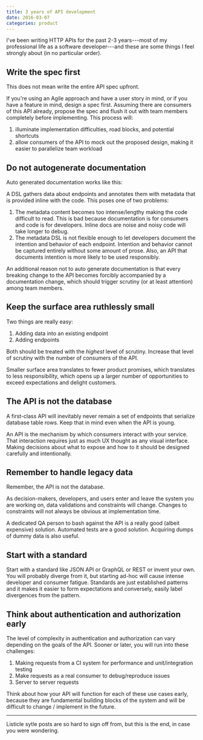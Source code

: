 ```yaml
---
title: 3 years of API development
date: 2016-03-07
categories: product
---
```


I've been writing HTTP APIs for the past 2-3 years---most of my professional life
as a software developer---and these are some things I feel strongly about (in
no particular order).

## Write the spec first

This does not mean write the entire API spec upfront.

If you're using an Agile approach and have a user story in mind, or if you have
a feature in mind, design a spec first. Assuming there are consumers of this API
already, propose the spec and flush it out with team members completely before
implementing. This process will:

1. illuminate implementation difficulties, road blocks, and potential shortcuts
2. allow consumers of the API to mock out the proposed design, making it
easier to parallelize team workload

## Do not autogenerate documentation

Auto generated documentation works like this:

A DSL gathers data about endpoints and annotates them with metadata
that is provided inline with the code. This poses one of two problems:

1. The metadata content becomes too intense/lengthy making the code difficult
to read. This is bad because documentation is for consumers and code is
for developers. Inline docs are noise and noisy code will take longer to debug.
1. The metadata DSL is not flexible enough to let developers document
the intention and behavior of each endpoint. Intention and behavior cannot be
captured entirely without some amount of prose. Also, an API that documents
intention is more likely to be used responsibly.

An additional reason not to auto generate documentation is that every
breaking change to the API becomes forcibly accompanied by a documentation
change, which should trigger scrutiny (or at least attention) among
team members.

## Keep the surface area ruthlessly small

Two things are really easy:

1. Adding data into an existing endpoint
1. Adding endpoints

Both should be treated with the _highest_ level of scrutiny. Increase that
level of scrutiny with the number of consumers of the API.

Smaller surface area translates to fewer product promises, which translates
to less responsibility, which opens up a larger number of opportunities to
exceed expectations and delight customers.

## The API is not the database

A first-class API will inevitably never remain a set of endpoints that
serialize database table rows. Keep that in mind even when the API is
young.

An API is the mechanism by which consumers interact with your service.
That interaction requires just as much UX thought as any visual interface.
Making decisions about what to expose and how to it should be designed
carefully and intentionally.

## Remember to handle legacy data

Remember, the API is not the database.

As decision-makers, developers, and users enter and leave the system
you are working on, data validations and constraints will change. Changes to
constraints will not always be obvious at implementation time.

A dedicated QA person to bash against the API is a really good
(albeit expensive) solution. Automated tests are a good solution.
Acquiring dumps of dummy data is also useful.

## Start with a standard

Start with a standard like JSON API or GraphQL or REST or invent your own.
You will probably diverge from it, but starting ad-hoc will cause intense
developer and consumer fatigue. Standards are just established patterns
and it makes it easier to form expectations and conversely, easily label
divergences from the pattern.

## Think about authentication and authorization early

The level of complexity in authentication and authorization can vary
depending on the goals of the API. Sooner or later, you will run into these
challenges:

1. Making requests from a CI system for performance and unit/integration testing
1. Make requests as a real consumer to debug/reproduce issues
1. Server to server requests

Think about how your API will function for each of these use cases
early, because they are fundamental building blocks of the system
and will be difficult to change / implement in the future.


---

Listicle sytle posts are so hard to sign off from, but this is the
end, in case you were wondering.
